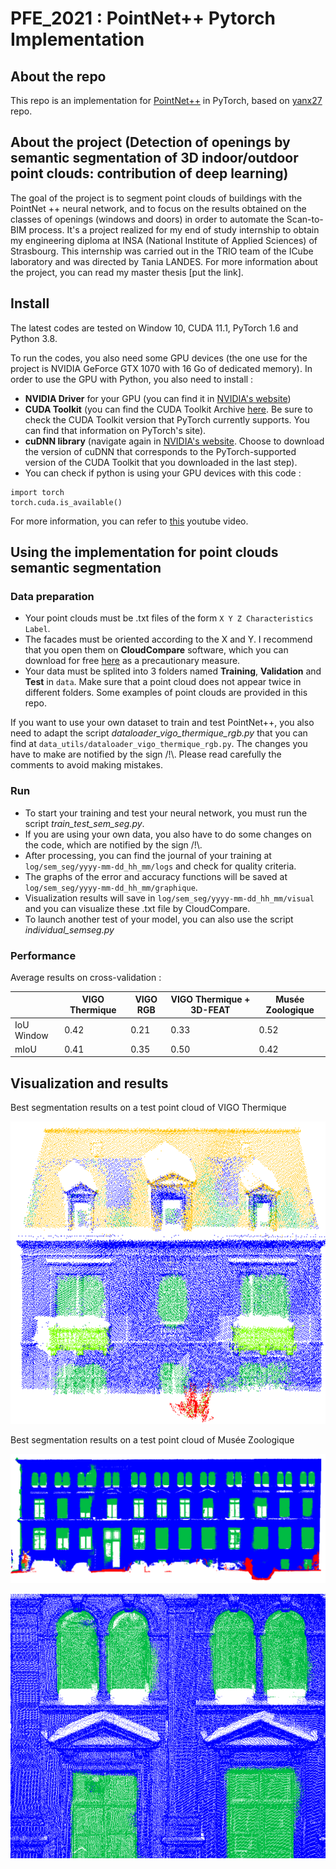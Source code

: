 # PFE_2021 : PointNet++ Pytorch Implementation  

## About the repo

This repo is an implementation for [PointNet++](https://proceedings.neurips.cc/paper/2017/file/d8bf84be3800d12f74d8b05e9b89836f-Paper.pdf) in PyTorch, based on [yanx27](https://github.com/yanx27/Pointnet_Pointnet2_pytorch) repo. 

## About the project (Detection of openings by semantic segmentation of 3D indoor/outdoor point clouds: contribution of deep learning)

The goal of the project is to segment point clouds of buildings with the PointNet ++ neural network, and to focus on the results obtained on the classes of openings (windows and doors) in order to automate the Scan-to-BIM process. It's a project realized for my end of study internship to obtain my engineering diploma at INSA (National Institute of Applied Sciences) of Strasbourg. This internship was carried out in the TRIO team of the ICube laboratory and was directed by Tania LANDES. For more information about the project, you can read my master thesis [put the link].


## Install 

The latest codes are tested on Window 10, CUDA 11.1, PyTorch 1.6 and Python 3.8. 

To run the codes, you also need some GPU devices (the one use for the project is NVIDIA GeForce GTX 1070 with 16 Go of dedicated memory). In order to use the GPU with Python, you also need to install : 
- **NVIDIA Driver** for your GPU (you can find it in [NVIDIA's website](https://www.nvidia.com/Download/index.aspx?lang=en-us))
- **CUDA Toolkit** (you can find the CUDA Toolkit Archive [here](https://developer.nvidia.com/cuda-toolkit-archive). Be sure to check the CUDA Toolkit version that PyTorch currently supports. You can find that information on PyTorch's site).
- **cuDNN library** (navigate again in [NVIDIA's website](https://developer.nvidia.com/cudnn). Choose to download the version of cuDNN that corresponds to the PyTorch-supported version of the CUDA Toolkit that you downloaded in the last step).
- You can check if python is using your GPU devices with this code : 
```
import torch
torch.cuda.is_available()
```
For more information, you can refer to [this](https://www.youtube.com/watch?v=IubEtS2JAiY&t=766s) youtube video.

## Using the implementation for point clouds semantic segmentation

### Data preparation 

- Your point clouds must be .txt files of the form ```X Y Z Characteristics Label```. 
- The facades must be oriented according to the X and Y. I  recommend that you open them on **CloudCompare** software, which you can download for free [here](http://www.danielgm.net/cc/release/) as a precautionary measure. 
- Your data must be splited into 3 folders named **Training**, **Validation** and **Test** in ```data```. Make sure that a point cloud does not appear twice in different folders. Some examples of point clouds are provided in this repo. 

If you want to use your own dataset to train and test PointNet++, you also need to adapt the script *dataloader_vigo_thermique_rgb.py* that you can find at ```data_utils/dataloader_vigo_thermique_rgb.py```. The changes you have to make are notified by the sign /!\\. Please read carefully the comments to avoid making mistakes.

### Run 

- To start your training and test your neural network, you must run the script *train_test_sem_seg.py*. 
- If you are using your own data, you also have to do some changes on the code, which are notified by the sign /!\\. 
- After processing, you can find the journal of your training at ```log/sem_seg/yyyy-mm-dd_hh_mm/logs``` and check for quality criteria. 
- The graphs of the error and accuracy functions will be saved at ```log/sem_seg/yyyy-mm-dd_hh_mm/graphique```. 
- Visualization results will save in ```log/sem_seg/yyyy-mm-dd_hh_mm/visual```  and you can visualize these .txt file by CloudCompare.
- To launch another test of your model, you can also use the script *individual_semseg.py* 

### Performance

Average results on cross-validation : 


|   | VIGO Thermique | VIGO RGB  | VIGO Thermique + 3D-FEAT | Musée Zoologique  | 
| ------------- | ------------- | ------------- | -------------| ------------- |
| IoU Window  | 0.42  | 0.21 | 0.33  | 0.52  | 
| mIoU  | 0.41  | 0.35  | 0.50  | 0.42  | 


## Visualization and results

Best segmentation results on a test point cloud of VIGO Thermique 

![vigo_thermique](github1.png)


Best segmentation results on a test point cloud of Musée Zoologique

![musee](musee_zoo.PNG)

![musee](zoom_musee_seg.PNG)

